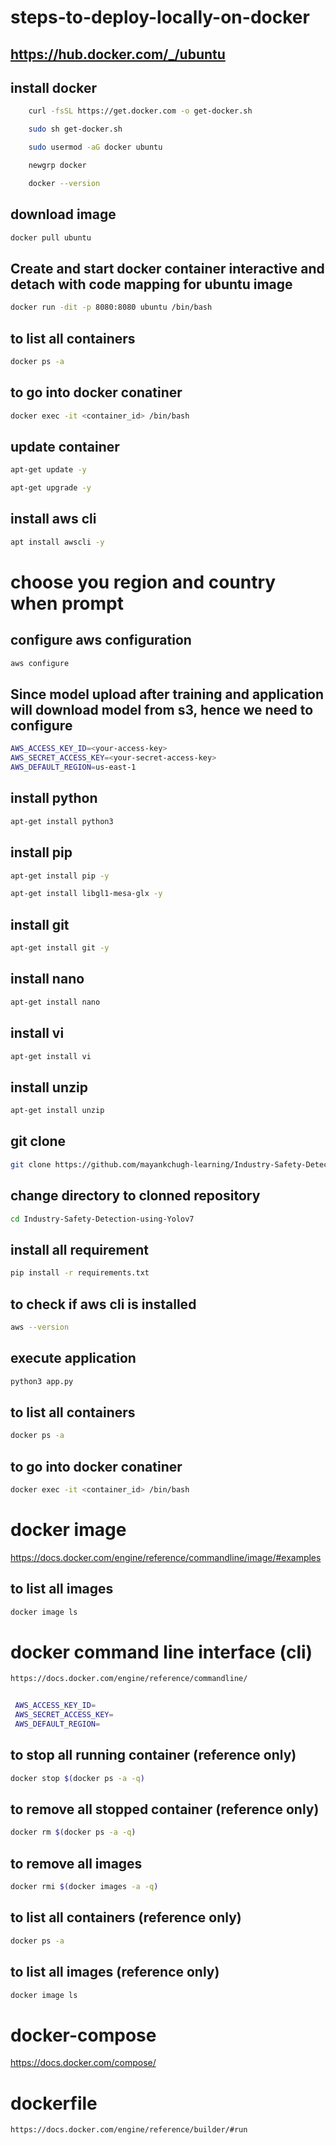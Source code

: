 # steps-to-deploy-locally-on-docker

## https://hub.docker.com/_/ubuntu


## install docker

```bash
	curl -fsSL https://get.docker.com -o get-docker.sh

	sudo sh get-docker.sh

	sudo usermod -aG docker ubuntu

	newgrp docker

    docker --version
```

## download image

```bash
docker pull ubuntu
```

## Create and start docker container interactive and detach with code mapping for ubuntu image
```bash
docker run -dit -p 8080:8080 ubuntu /bin/bash
```

## to list all containers 
```bash
docker ps -a
```

## to go into docker conatiner 
```bash
docker exec -it <container_id> /bin/bash
```

## update container
```bash
apt-get update -y
```
```bash
apt-get upgrade -y
```
## install aws cli 
```bash
apt install awscli -y   
```
# choose you region and country when prompt

## configure aws configuration
```bash
aws configure
```

## Since model upload after training and application will download model from s3, hence we need to configure
```bash
AWS_ACCESS_KEY_ID=<your-access-key>
AWS_SECRET_ACCESS_KEY=<your-secret-access-key>
AWS_DEFAULT_REGION=us-east-1
```

## install python      
```bash
apt-get install python3
```

## install pip      
```bash
apt-get install pip -y
```

```bash
apt-get install libgl1-mesa-glx -y
```

## install git
```bash
apt-get install git -y
```

## install nano
```bash
apt-get install nano
```

## install vi
```bash
apt-get install vi
```

## install unzip
```bash
apt-get install unzip
```

## git clone
```bash
git clone https://github.com/mayankchugh-learning/Industry-Safety-Detection-using-Yolov7.git
```

## change directory to clonned repository
```bash
cd Industry-Safety-Detection-using-Yolov7
```

## install all requirement
```bash
pip install -r requirements.txt
```

## to check if aws cli is installed
```bash
aws --version
```

## execute application
```bash
python3 app.py
```
## to list all containers 
```bash
docker ps -a
```

## to go into docker conatiner 
```bash
docker exec -it <container_id> /bin/bash
```


# docker image

https://docs.docker.com/engine/reference/commandline/image/#examples


## to list all images
```bash
docker image ls
```

# docker command line interface (cli)

```bash
https://docs.docker.com/engine/reference/commandline/


 AWS_ACCESS_KEY_ID=
 AWS_SECRET_ACCESS_KEY=
 AWS_DEFAULT_REGION=
```

## to stop all running container (reference only)
```bash
docker stop $(docker ps -a -q)
```

## to remove all stopped container (reference only)
```bash
docker rm $(docker ps -a -q)
```

## to remove all images
```bash
docker rmi $(docker images -a -q)
```

## to list all containers (reference only)
```bash
docker ps -a
```

## to list all images (reference only)
```bash
docker image ls
```

# docker-compose

https://docs.docker.com/compose/


# dockerfile

```bash
https://docs.docker.com/engine/reference/builder/#run
```


